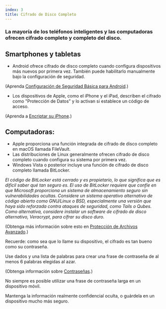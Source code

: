 ```yaml
---
index: 3
title: Cifrado de Disco Completo
---
```

### La mayoría de los teléfonos inteligentes y las computadoras ofrecen cifrado completo y completo del disco.

## Smartphones y tabletas

* Android ofrece cifrado de disco completo cuando configura dispositivos más nuevos por primera vez. También puede habilitarlo manualmente bajo la configuración de seguridad.

(Aprenda [Configuración de Seguridad Básica para Android](umbrella://tools/other/s_android.md).)

* Los dispositivos de Apple, como el iPhone y el iPad, describen el cifrado como "Protección de Datos" y lo activan si establece un código de acceso.

(Aprenda a [Encriptar su iPhone](umbrella://tools/encryption/s_encrypt-your-iphone.md).)

## Computadoras:

* Apple proporciona una función integrada de cifrado de disco completo en macOS llamada FileVault.
* Las distribuciones de Linux generalmente ofrecen cifrado de disco completo cuando configura su sistema por primera vez.
* Windows Vista o posterior incluye una función de cifrado de disco completo llamada BitLocker.

*El código de BitLocker está cerrado y es propietario, lo que significa que es difícil saber qué tan seguro es. El uso de BitLocker requiere que confíe en que Microsoft proporciona un sistema de almacenamiento seguro sin vulnerabilidades ocultas. Considere un sistema operativo alternativo de código abierto como GNU/Linux o BSD, especialmente una versión que haya sido reforzada contra ataques de seguridad, como Tails o Qubes. Como alternativa, considere instalar un software de cifrado de disco alternativo, Veracrypt, para cifrar su disco duro.*

(Obtenga más información sobre esto en [Protección de Archivos Avanzado](umbrella://information/protecting-files/advanced).)

Recuerde: como sea que lo llame su dispositivo, el cifrado es tan bueno como su contraseña.

Use dados y una lista de palabras para crear una frase de contraseña de al menos 6 palabras elegidas al azar.

(Obtenga información sobre [Contraseñas](umbrella://information/passwords).)

No siempre es posible utilizar una frase de contraseña larga en un dispositivo móvil.

Mantenga la información realmente confidencial oculta, o guárdela en un dispositivo mucho más seguro.